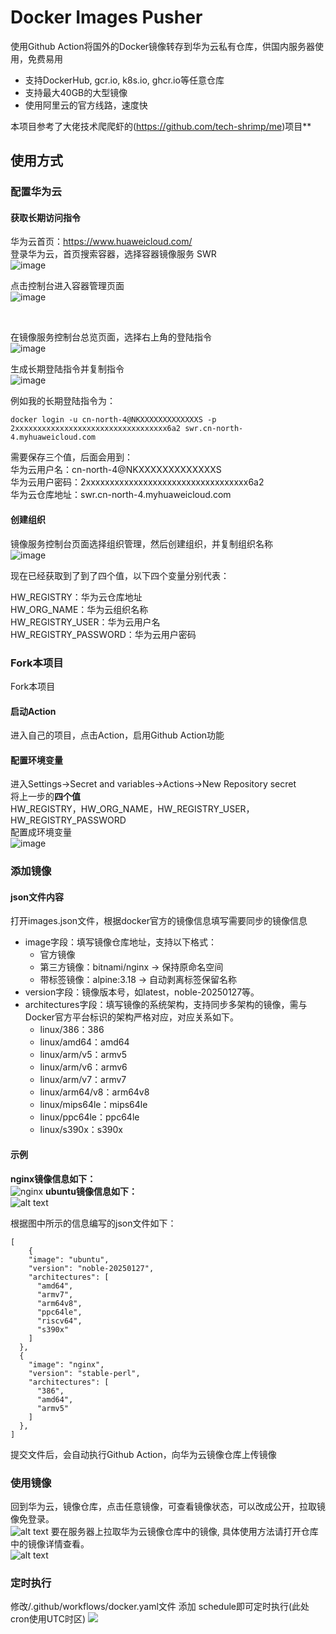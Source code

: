 # Docker Images Pusher

使用Github Action将国外的Docker镜像转存到华为云私有仓库，供国内服务器使用，免费易用<br>
- 支持DockerHub, gcr.io, k8s.io, ghcr.io等任意仓库<br>
- 支持最大40GB的大型镜像<br>
- 使用阿里云的官方线路，速度快<br>

本项目参考了大佬技术爬爬虾的(https://github.com/tech-shrimp/me)项目**<br>

## 使用方式


### 配置华为云
#### 获取长期访问指令
华为云首页：https://www.huaweicloud.com/<br>
登录华为云，首页搜索容器，选择容器镜像服务 SWR<br>
![image](https://github.com/user-attachments/assets/29bf8d98-7d4e-437e-b172-82526202bc20)
<br>

点击控制台进入容器管理页面<br>
![image](https://github.com/user-attachments/assets/c46b2253-0a52-47ed-9d85-4ffadc4a8062)

<br>

在镜像服务控制台总览页面，选择右上角的登陆指令<br>
![image](https://github.com/user-attachments/assets/aff2a25f-1646-4fbe-9bf2-6ad289011cc1)

生成长期登陆指令并复制指令<br>
![image](https://github.com/user-attachments/assets/7f55a99a-a6ce-4d49-94d2-3853b20a0ab5)

例如我的长期登陆指令为：<br>
```
docker login -u cn-north-4@NKXXXXXXXXXXXXXS -p 2xxxxxxxxxxxxxxxxxxxxxxxxxxxxxxxxxx6a2 swr.cn-north-4.myhuaweicloud.com
```


需要保存三个值，后面会用到：<br>
华为云用户名：cn-north-4@NKXXXXXXXXXXXXXS<br>
华为云用户密码：2xxxxxxxxxxxxxxxxxxxxxxxxxxxxxxxxxx6a2<br>
华为云仓库地址：swr.cn-north-4.myhuaweicloud.com<br>

#### 创建组织

镜像服务控制台页面选择组织管理，然后创建组织，并复制组织名称<br>
![image](https://github.com/user-attachments/assets/4d5ba05f-00c2-4aac-aca2-0fc74da9269c)

现在已经获取到了到了四个值，以下四个变量分别代表：<br>

HW_REGISTRY：华为云仓库地址<br>
HW_ORG_NAME：华为云组织名称<br>
HW_REGISTRY_USER：华为云用户名<br>
HW_REGISTRY_PASSWORD：华为云用户密码<br>

### Fork本项目
Fork本项目<br>
#### 启动Action
进入自己的项目，点击Action，启用Github Action功能<br>
#### 配置环境变量
进入Settings->Secret and variables->Actions->New Repository secret<br>
将上一步的**四个值**<br>
HW_REGISTRY，HW_ORG_NAME，HW_REGISTRY_USER，HW_REGISTRY_PASSWORD<br>
配置成环境变量<br>
![image](https://github.com/user-attachments/assets/2aee2a32-9fb0-4d01-b026-c1909c414240)


### 添加镜像
#### json文件内容
打开images.json文件，根据docker官方的镜像信息填写需要同步的镜像信息<br>
- image字段：填写镜像仓库地址，支持以下格式：<br>
    - 官方镜像<br>
    - 第三方镜像：bitnami/nginx → 保持原命名空间<br>
    - 带标签镜像：alpine:3.18 → 自动剥离标签保留名称<br>
- version字段：镜像版本号，如latest，noble-20250127等。
- architectures字段：填写镜像的系统架构，支持同步多架构的镜像，需与Docker官方平台标识的架构严格对应，对应关系如下。
    - linux/386：386<br>
    - linux/amd64：amd64<br>
    - linux/arm/v5：armv5<br>
    - linux/arm/v6：armv6<br>
    - linux/arm/v7：armv7<br>
    - linux/arm64/v8：arm64v8<br>
    - linux/mips64le：mips64le<br>
    - linux/ppc64le：ppc64le<br>
    - linux/s390x：s390x<br>

#### 示例

**nginx镜像信息如下：**<br>
![nginx](image.png)
**ubuntu镜像信息如下：**<br>
![alt text](image-1.png)

根据图中所示的信息编写的json文件如下：
```
[
    {
    "image": "ubuntu",
    "version": "noble-20250127",
    "architectures": [
      "amd64", 
      "armv7",
      "arm64v8",
      "ppc64le",
      "riscv64",
      "s390x"
    ]
  },
  {
    "image": "nginx",
    "version": "stable-perl",
    "architectures": [
      "386",
      "amd64",
      "armv5"
    ]
  },
]
```

提交文件后，会自动执行Github Action，向华为云镜像仓库上传镜像<br>

### 使用镜像
回到华为云，镜像仓库，点击任意镜像，可查看镜像状态，可以改成公开，拉取镜像免登录。<br>
![alt text](image-4.png)
要在服务器上拉取华为云镜像仓库中的镜像, 具体使用方法请打开仓库中的镜像详情查看。<br>
![alt text](image-2.png)

### 定时执行
修改/.github/workflows/docker.yaml文件
添加 schedule即可定时执行(此处cron使用UTC时区)
![](doc/定时执行.png)

